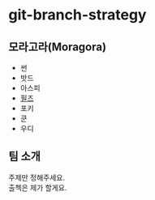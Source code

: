 # git-branch-strategy

## 모라고라(Moragora)

- 썬
- 밧드
- 아스피
- [필즈](Philz.md)
- 포키
- 쿤
- 우디

## 팀 소개

주제만 정해주세요.  
출첵은 제가 할게요.
